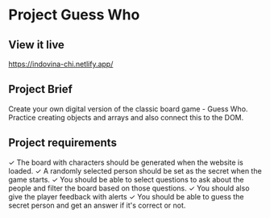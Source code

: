 

# Project Guess Who

## View it live
https://indovina-chi.netlify.app/

## Project Brief
Create your own digital version of the classic board game - Guess Who. Practice creating objects and arrays and also connect this to the DOM.

## Project requirements 
✓ The board with characters should be generated when the website is loaded.
✓ A randomly selected person should be set as the secret when the game starts.
✓ You should be able to select questions to ask about the people and filter the board based on those questions.
✓ You should also give the player feedback with alerts
✓ You should be able to guess the secret person and get an answer if it's correct or not.